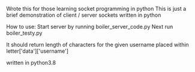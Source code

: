 Wrote this for those learning socket programming in python
This is just a brief demonstration of client / server sockets written in python

How to use:
Start server by running boiler_server_code.py
Next run boiler_testy.py

It should return length of characters for the given username placed within letter['data']['username']

written in python3.8
